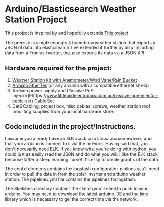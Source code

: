 # Arduino/Elasticsearch Weather Station Project

This project is inspired by and hopefully extends [This project](https://elastic.co/blog/arduino-based-home-weather-station-on-the-elastic-stack#sketch1) 

The premise is simple enough: A homebrew weather station that exports a JSON of data into elasticsearch. I've extended it further by also importing data from a Fronius inverter, that also exports its data via a JSON API.

## Hardware required for the project:
1. [Weather Station Kit with Anemometer/Wind Vane/Rain Bucket](https://www.dfrobot.com/wiki/index.php/Weather_Station_with_Anemometer/Wind_vane/Rain_bucket_SKU:SEN0186)
3. [Arduino EtherTen](https://www.freetronics.com.au/products/etherten) (or any arduino with a compatible ethernet shield)
4. Arduino power supply and [Passive PoE Injector]9https://www.littlebirdelectronics.com.au/passive-poe-injector-cable-set) Cable Set
5. Cat6 Cabling, project box, misc cables, screws, weather station roof mounting supplies from your local hardware store.

## Code included in the project/Instructions.

I assume you already have an ELK stack on a Linux box somewhere, and that your arduino is connect to it via the network. Having said that, you don't necesarily need ELK. If you know what you're doing with python, you could just as easily read the JSON and do what you will. I like the ELK stack because (after a steep learning curve) it's easy to create graphs of the data.

The conf.d directory contains the logstash configuration piplines you'll need in order to pull the data in from the solar inverter and arduino weather station. The pipelines.yml file contains the pipelines for logstash.

The Sketches directory contains the sketch you'll need to push to your arduino. You may need to download the latest arduino IDE and the time library which is necessary to get the correct time via the network.